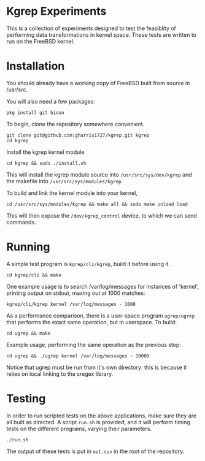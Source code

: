 Kgrep Experiments
=================

This is a collection of experiments designed to test the feasiblity of performing data transformations in kernel space.
These tests are written to run on the FreeBSD kernel.

Installation
============

You should already have a working copy of FreeBSD built from source in /usr/src.

You will also need a few packages:

```console
pkg install git bison
```

To begin, clone the repository somewhere convenient.

```console
git clone git@github.com:gharris1727/kgrep.git kgrep
cd kgrep
```

Install the kgrep kernel module

```console
cd kgrep && sudo ./install.sh
```

This will install the kgrep module source into `/usr/src/sys/dev/kgrep` and the makefile into `/usr/src/sys/modules/kgrep`.

To build and link the kernel module into your kernel,

```console
cd /usr/src/sys/modules/kgrep && make all && sudo make unload load
```

This will then expose the `/dev/kgrep_control` device, to which we can send commands.

Running
=======

A simple test program is `kgrep/cli/kgrep`, build it before using it.

```console
cd kgrep/cli && make
```

One example usage is to search /var/log/messages for instances of 'kernel', printing output on stdout, maxing out at 1000 matches:

```console
kgrep/cli/kgrep kernel /var/log/messages - 1000
```

As a performance comparison, there is a user-space program `ugrep/ugrep` that performs the exact same operation, but in userspace.
To build:

```console
cd ugrep && make
```

Example usage, performing the same operation as the previous step:

```console
cd ugrep && ./ugrep kernel /var/log/messages - 10000
```

Notice that ugrep must be run from it's own directory: this is because it relies on local linking to the sregex library.

Testing
=======

In order to run scripted tests on the above applications, make sure they are all built as directed.
A script `run.sh` is provided, and it will perform timing tests on the different programs, varying their parameters.

```console
./run.sh
```

The output of these tests is put in `out.csv` in the root of the repository.


